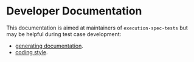 # Developer Documentation

This documentation is aimed at maintainers of `execution-spec-tests` but may be helpful during test case development:

- [generating documentation](./docs.md).
- [coding style](./coding_style.md).